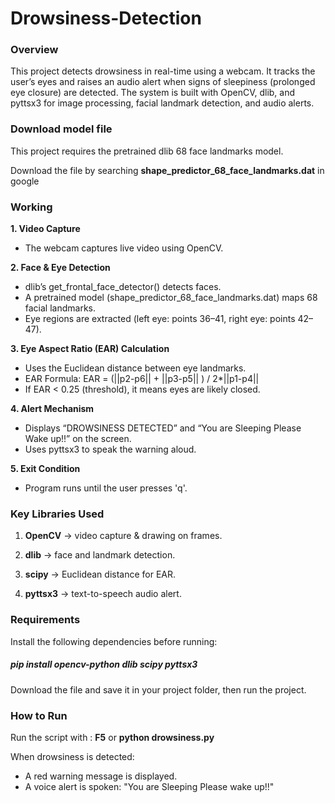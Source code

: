 # Drowsiness-Detection

### Overview

This project detects drowsiness in real-time using a webcam. It tracks the user’s eyes and raises an audio alert when signs of sleepiness (prolonged eye closure) are detected. The system is built with OpenCV, dlib, and pyttsx3 for image processing, facial landmark detection, and audio alerts.

### Download model file
This project requires the pretrained dlib 68 face landmarks model.

Download the file by searching **shape_predictor_68_face_landmarks.dat** in google

### Working

**1. Video Capture**

- The webcam captures live video using OpenCV.

**2. Face & Eye Detection**

- dlib’s get_frontal_face_detector() detects faces.
- A pretrained model (shape_predictor_68_face_landmarks.dat) maps 68 facial landmarks.
- Eye regions are extracted (left eye: points 36–41, right eye: points 42–47).

**3. Eye Aspect Ratio (EAR) Calculation**

- Uses the Euclidean distance between eye landmarks.
- EAR Formula:
  EAR = (||p2-p6|| + ||p3-p5|| ) / 2*||p1-p4||
- If EAR < 0.25 (threshold), it means eyes are likely closed.

**4. Alert Mechanism**

- Displays “DROWSINESS DETECTED” and “You are Sleeping Please Wake up!!” on the screen.
- Uses pyttsx3 to speak the warning aloud.

**5. Exit Condition**

- Program runs until the user presses 'q'.

### Key Libraries Used

1. **OpenCV** → video capture & drawing on frames.

2. **dlib** → face and landmark detection.

3. **scipy** → Euclidean distance for EAR.

4. **pyttsx3** → text-to-speech audio alert.

### Requirements

Install the following dependencies before running:
##### pip install opencv-python dlib scipy pyttsx3



Download the file and save it in your project folder, then run the project.

### How to Run
Run the script with :
**F5** or **python drowsiness.py**

When drowsiness is detected:
- A red warning message is displayed.
- A voice alert is spoken: "You are Sleeping Please wake up!!"
